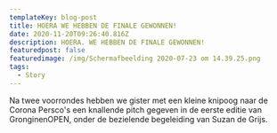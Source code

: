 ```yaml
---
templateKey: blog-post
title: HOERA WE HEBBEN DE FINALE GEWONNEN!
date: 2020-11-20T09:26:40.816Z
description: HOERA. WE HEBBEN DE FINALE GEWONNEN!
featuredpost: false
featuredimage: /img/Schermafbeelding 2020-07-23 om 14.39.25.png
tags:
  - Story
---
```

Na twee voorrondes hebben we gister met een kleine knipoog naar de Corona Persco's een knallende pitch gegeven in de eerste editie van GronginenOPEN, onder de bezielende begeleiding van Suzan de Grijs.